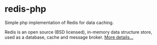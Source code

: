 # redis-php
Simple php implementation of Redis for data caching.

Redis is an open source (BSD licensed), in-memory data structure store, used as a database, cache and message broker.
[More details...](https://redis.io/)
